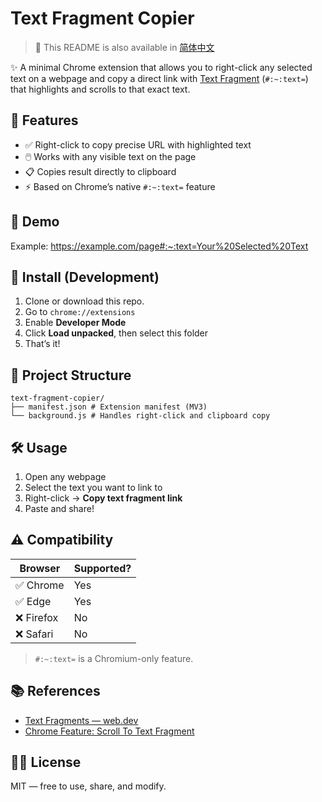 # Text Fragment Copier

> 📖 This README is also available in [简体中文](./README.zh-CN.md)

✨ A minimal Chrome extension that allows you to right-click any selected text on a webpage and copy a direct link with [Text Fragment](https://web.dev/text-fragments/) (`#:~:text=`) that highlights and scrolls to that exact text.

## 🔧 Features

- ✅ Right-click to copy precise URL with highlighted text
- 🖱️ Works with any visible text on the page
- 📋 Copies result directly to clipboard
- ⚡ Based on Chrome’s native `#:~:text=` feature

## 📸 Demo

Example: https://example.com/page#:~:text=Your%20Selected%20Text


## 🚀 Install (Development)

1. Clone or download this repo.
2. Go to `chrome://extensions`
3. Enable **Developer Mode**
4. Click **Load unpacked**, then select this folder
5. That’s it!

## 📁 Project Structure

```
text-fragment-copier/
├── manifest.json # Extension manifest (MV3)
└── background.js # Handles right-click and clipboard copy
```


## 🛠️ Usage

1. Open any webpage
2. Select the text you want to link to
3. Right-click → **Copy text fragment link**
4. Paste and share!

## ⚠️ Compatibility

| Browser      | Supported? |
|--------------|------------|
| ✅ Chrome     | Yes        |
| ✅ Edge       | Yes        |
| ❌ Firefox    | No         |
| ❌ Safari     | No         |

> `#:~:text=` is a Chromium-only feature.

## 📚 References

- [Text Fragments — web.dev](https://web.dev/text-fragments/)
- [Chrome Feature: Scroll To Text Fragment](https://chromestatus.com/feature/4733392803332096)

## 🧑‍💻 License

MIT — free to use, share, and modify. 